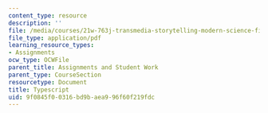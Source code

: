 ```yaml
---
content_type: resource
description: ''
file: /media/courses/21w-763j-transmedia-storytelling-modern-science-fiction-spring-2014/9f0845f00316bd9baea996f60f219fdc_MIT21W_763JS14_DilonHndwrt.pdf
file_type: application/pdf
learning_resource_types:
- Assignments
ocw_type: OCWFile
parent_title: Assignments and Student Work
parent_type: CourseSection
resourcetype: Document
title: Typescript
uid: 9f0845f0-0316-bd9b-aea9-96f60f219fdc
---
```

